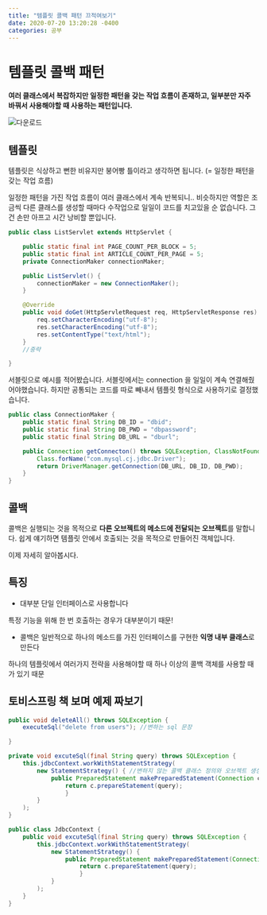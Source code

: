 ```yaml
---
title: "템플릿 콜백 패턴 끄적여보기"     
date: 2020-07-20 13:20:28 -0400
categories: 공부
---
```


# 템플릿 콜백 패턴

**여러 클래스에서 복잡하지만 일정한 패턴을 갖는 작업 흐름이 존재하고, 일부분만 자주 바꿔서 사용해야할 때 사용하는 패턴입니다.**


![다운로드](https://user-images.githubusercontent.com/45488643/87950598-7904d180-cae2-11ea-9f1f-b264d7f4ebb3.png)

## 템플릿
템플릿은 식상하고 뻔한 비유지만 붕어빵 틀이라고 생각하면 됩니다. (= 일정한 패턴을 갖는 작업 흐름)

일정한 패턴을 가진 작업 흐름이 여러 클래스에서 계속 반복되니.. 비슷하지만 역할은 조금씩 다른 클래스를 생성할 때마다 수작업으로 일일이 코드를 치고있을 순 없습니다.
그건 손만 아프고 시간 낭비할 뿐입니다.

```java
public class ListServlet extends HttpServlet {

    public static final int PAGE_COUNT_PER_BLOCK = 5;
    public static final int ARTICLE_COUNT_PER_PAGE = 5;
    private ConnectionMaker connectionMaker;

    public ListServlet() {
        connectionMaker = new ConnectionMaker();
    }

    @Override
    public void doGet(HttpServletRequest req, HttpServletResponse res) throws IOException, ServletException {
        req.setCharacterEncoding("utf-8");
        res.setCharacterEncoding("utf-8");
        res.setContentType("text/html");
    }
    //중략

}
```
서블릿으로 예시를 적어봤습니다. 서블릿에서는 connection 을 일일이 계속 연결해줬어야했습니다.
하지만 공통되는 코드를 따로 빼내서 템플릿 형식으로 사용하기로 결정했습니다.

```java
public class ConnectionMaker {
    public static final String DB_ID = "dbid";
    public static final String DB_PWD = "dbpassword";
    public static final String DB_URL = "dburl";

    public Connection getConnecton() throws SQLException, ClassNotFoundException {
        Class.forName("com.mysql.cj.jdbc.Driver");
        return DriverManager.getConnection(DB_URL, DB_ID, DB_PWD);
    }
}
```

## 콜백
콜백은 실행되는 것을 목적으로 **다른 오브젝트의 메소드에 전달되는 오브젝트**를 말합니다.
쉽게 얘기하면 템플릿 안에서 호출되는 것을 목적으로 만들어진 객체입니다.

이제 자세히 알아봅시다.

## 특징

- 대부분 단일 인터페이스로 사용합니다

특정 기능을 위해 한 번 호출하는 경우가 대부분이기 때문!

- 콜백은 일반적으로 하나의 메소드를 가진 인터페이스를 구현한 **익명 내부 클래스**로 만든다

하나의 템플릿에서 여러가지 전략을 사용해야할 때 하나 이상의 콜백 객체를 사용할 때가 있기 때문


## 토비스프링 책 보며 예제 짜보기
```java
public void deleteAll() throws SQLException {
    executeSql("delete from users"); //변하는 sql 문장

}

private void excuteSql(final String query) throws SQLException {
    this.jdbcContext.workWithStatementStrategy(
        new StatementStrategy() { //변하지 않는 콜백 클래스 정의와 오브젝트 생성
            public PreparedStatement makePreparedStatement(Connection c) throws SQLException {
                return c.prepareStatement(query);
                }
        }
    );
}
```

```java
public class JdbcContext {
    public void excuteSql(final String query) throws SQLException {
        this.jdbcContext.workWithStatementStrategy(
            new StatementStrategy() {
                public PreparedStatement makePreparedStatement(Connection c) throws SQLException {
                    return c.prepareStatement(query);
                    }
            }
        );
    }
}
```



